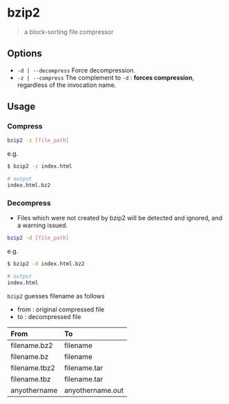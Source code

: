 # bzip2

> a block-sorting file compressor

## Options

- `-d | --decompress` Force decompression.
- `-z | --compress` The complement to `-d` : **forces compression**, regardless of the invocation name.

## Usage

### Compress

```bash
bzip2 -z [file_path]
```

e.g.

```bash
$ bzip2 -z index.html

# output
index.html.bz2
```

### Decompress

- Files which were not created by bzip2 will be detected and ignored, and a warning issued.

```bash
bzip2 -d [file_path]
```

e.g.

```bash
$ bzip2 -d index.html.bz2

# output
index.html
```

`bzip2` guesses filename as follows

- from : original compressed file
- to : decompressed file

|From|To|
|:-|:-|
|filename.bz2|filename|
|filename.bz|filename|
|filename.tbz2|filename.tar|
|filename.tbz|filename.tar|
|anyothername|anyothername.out|
